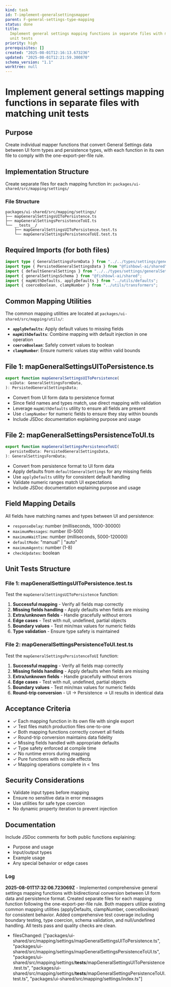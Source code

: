 ```yaml
---
kind: task
id: T-implement-generalsettingsmapper
parent: F-general-settings-type-mapping
status: done
title:
  Implement general settings mapping functions in separate files with matching
  unit tests
priority: high
prerequisites: []
created: "2025-08-01T12:16:13.673236"
updated: "2025-08-01T12:21:59.300870"
schema_version: "1.1"
worktree: null
---
```


# Implement general settings mapping functions in separate files with matching unit tests

## Purpose

Create individual mapper functions that convert General Settings data between UI form types and persistence types, with each function in its own file to comply with the one-export-per-file rule.

## Implementation Structure

Create separate files for each mapping function in: `packages/ui-shared/src/mapping/settings/`

### File Structure

```
packages/ui-shared/src/mapping/settings/
├── mapGeneralSettingsUIToPersistence.ts
├── mapGeneralSettingsPersistenceToUI.ts
└── __tests__/
    ├── mapGeneralSettingsUIToPersistence.test.ts
    └── mapGeneralSettingsPersistenceToUI.test.ts
```

## Required Imports (for both files)

```typescript
import type { GeneralSettingsFormData } from "../../types/settings/generalSettings";
import type { PersistedGeneralSettingsData } from "@fishbowl-ai/shared";
import { defaultGeneralSettings } from "../../types/settings/generalSettings";
import { generalSettingsSchema } from "@fishbowl-ai/shared";
import { mapWithDefaults, applyDefaults } from "../utils/defaults";
import { coerceBoolean, clampNumber } from "../utils/transformers";
```

## Common Mapping Utilities

The common mapping utilities are located at `packages/ui-shared/src/mapping/utils/`:

- **`applyDefaults`**: Apply default values to missing fields
- **`mapWithDefaults`**: Combine mapping with default injection in one operation
- **`coerceBoolean`**: Safely convert values to boolean
- **`clampNumber`**: Ensure numeric values stay within valid bounds

## File 1: mapGeneralSettingsUIToPersistence.ts

```typescript
export function mapGeneralSettingsUIToPersistence(
  uiData: GeneralSettingsFormData,
): PersistedGeneralSettingsData;
```

- Convert from UI form data to persistence format
- Since field names and types match, use direct mapping with validation
- Leverage `mapWithDefaults` utility to ensure all fields are present
- Use `clampNumber` for numeric fields to ensure they stay within bounds
- Include JSDoc documentation explaining purpose and usage

## File 2: mapGeneralSettingsPersistenceToUI.ts

```typescript
export function mapGeneralSettingsPersistenceToUI(
  persistedData: PersistedGeneralSettingsData,
): GeneralSettingsFormData;
```

- Convert from persistence format to UI form data
- Apply defaults from `defaultGeneralSettings` for any missing fields
- Use `applyDefaults` utility for consistent default handling
- Validate numeric ranges match UI expectations
- Include JSDoc documentation explaining purpose and usage

## Field Mapping Details

All fields have matching names and types between UI and persistence:

- `responseDelay`: number (milliseconds, 1000-30000)
- `maximumMessages`: number (0-500)
- `maximumWaitTime`: number (milliseconds, 5000-120000)
- `defaultMode`: "manual" | "auto"
- `maximumAgents`: number (1-8)
- `checkUpdates`: boolean

## Unit Tests Structure

### File 1: mapGeneralSettingsUIToPersistence.test.ts

Test the `mapGeneralSettingsUIToPersistence` function:

1. **Successful mapping** - Verify all fields map correctly
2. **Missing fields handling** - Apply defaults when fields are missing
3. **Extra/unknown fields** - Handle gracefully without errors
4. **Edge cases** - Test with null, undefined, partial objects
5. **Boundary values** - Test min/max values for numeric fields
6. **Type validation** - Ensure type safety is maintained

### File 2: mapGeneralSettingsPersistenceToUI.test.ts

Test the `mapGeneralSettingsPersistenceToUI` function:

1. **Successful mapping** - Verify all fields map correctly
2. **Missing fields handling** - Apply defaults when fields are missing
3. **Extra/unknown fields** - Handle gracefully without errors
4. **Edge cases** - Test with null, undefined, partial objects
5. **Boundary values** - Test min/max values for numeric fields
6. **Round-trip conversion** - UI → Persistence → UI results in identical data

## Acceptance Criteria

- ✓ Each mapping function in its own file with single export
- ✓ Test files match production files one-to-one
- ✓ Both mapping functions correctly convert all fields
- ✓ Round-trip conversion maintains data fidelity
- ✓ Missing fields handled with appropriate defaults
- ✓ Type safety enforced at compile time
- ✓ No runtime errors during mapping
- ✓ Pure functions with no side effects
- ✓ Mapping operations complete in < 1ms

## Security Considerations

- Validate input types before mapping
- Ensure no sensitive data in error messages
- Use utilities for safe type coercion
- No dynamic property iteration to prevent injection

## Documentation

Include JSDoc comments for both public functions explaining:

- Purpose and usage
- Input/output types
- Example usage
- Any special behavior or edge cases

### Log

**2025-08-01T17:32:06.723069Z** - Implemented comprehensive general settings mapping functions with bidirectional conversion between UI form data and persistence format. Created separate files for each mapping function following the one-export-per-file rule. Both mappers utilize existing common mapping utilities (applyDefaults, clampNumber, coerceBoolean) for consistent behavior. Added comprehensive test coverage including boundary testing, type coercion, schema validation, and null/undefined handling. All tests pass and quality checks are clean.

- filesChanged: ["packages/ui-shared/src/mapping/settings/mapGeneralSettingsUIToPersistence.ts", "packages/ui-shared/src/mapping/settings/mapGeneralSettingsPersistenceToUI.ts", "packages/ui-shared/src/mapping/settings/__tests__/mapGeneralSettingsUIToPersistence.test.ts", "packages/ui-shared/src/mapping/settings/__tests__/mapGeneralSettingsPersistenceToUI.test.ts", "packages/ui-shared/src/mapping/settings/index.ts"]
